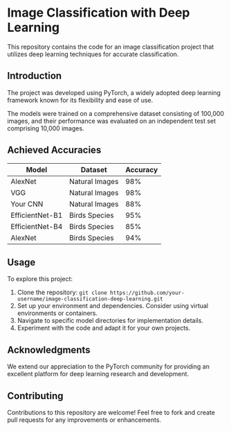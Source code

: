 # Image Classification with Deep Learning

This repository contains the code for an image classification project that utilizes deep learning techniques for accurate classification.

## Introduction

The project was developed using PyTorch, a widely adopted deep learning framework known for its flexibility and ease of use.

The models were trained on a comprehensive dataset consisting of 100,000 images, and their performance was evaluated on an independent test set comprising 10,000 images.

## Achieved Accuracies

| Model           | Dataset         | Accuracy |
|-----------------|-----------------|----------|
| AlexNet         | Natural Images  | 98%      |
| VGG             | Natural Images  | 98%      |
| Your CNN        | Natural Images  | 88%      |
| EfficientNet-B1 | Birds Species   | 95%      |
| EfficientNet-B4 | Birds Species   | 85%      |
| AlexNet         | Birds Species   | 94%      |

## Usage

To explore this project:

1. Clone the repository: `git clone https://github.com/your-username/image-classification-deep-learning.git`
2. Set up your environment and dependencies. Consider using virtual environments or containers.
3. Navigate to specific model directories for implementation details.
4. Experiment with the code and adapt it for your own projects.

## Acknowledgments

We extend our appreciation to the PyTorch community for providing an excellent platform for deep learning research and development.

## Contributing

Contributions to this repository are welcome! Feel free to fork and create pull requests for any improvements or enhancements.
